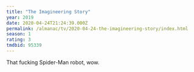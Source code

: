 ```yaml
---
title: "The Imagineering Story"
year: 2019
date: 2020-04-24T21:24:39.000Z
permalink: /almanac/tv/2020-04-24-the-imagineering-story/index.html
season: 1
rating: 3
tmdbid: 95339
---
```


That fucking Spider-Man robot, wow.